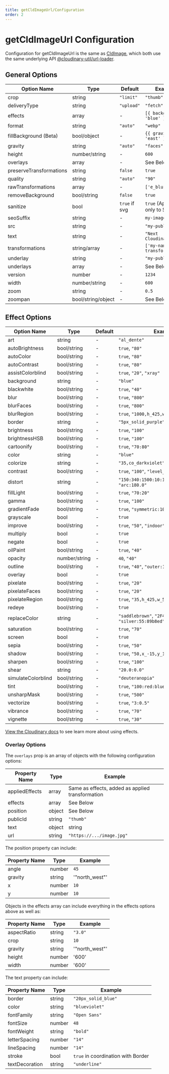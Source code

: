 ```yaml
---
title: getCldImageUrl/Configuration
order: 2
---
```


# getCldImageUrl Configuration

Configuration for getCldImageUrl is the same as [CldImage](/CldImage/configuration), which both use the same underlying API [@cloudinary-util/url-loader](https://github.com/colbyfayock/cloudinary-util/tree/main/packages/url-loader).

## General Options

| Option Name        | Type               | Default    | Example                      |
|--------------------|--------------------|------------|------------------------------|
| crop               | string             | `"limit"`  | `"thumb"`                    |
| deliveryType       | string             | `"upload"` | `"fetch"`                    |
| effects            | array              | -          | `[{ background: 'blue' }]`   |
| format             | string             | `"auto"`   | `"webp"`                     |
| fillBackground (Beta) | bool/object     | -          | `{{ gravity: 'east' }}`      |
| gravity            | string             | `"auto"`   | `"faces"`                    |
| height             | number/string      | -          | `600`                        |
| overlays           | array              | -          | See Below                    |
| preserveTransformations | string        | `false`    | `true`                       |
| quality            | string             | `"auto"`   | `"90"`                       |
| rawTransformations | array              | -          | `['e_blur:2000']`            |
| removeBackground   | bool/string        | `false`    | `true`                       |
| sanitize           | bool               | `true` if svg | `true` (Applies only to SVG) |
| seoSuffix          | string             | -          | `my-image-content`           |
| src                | string             | -          | `"my-public-id"`             |
| text               | string             | -          | `"Next Cloudinary"`          |
| transformations    | string/array       | -          | `['my-named-transformation']`|
| underlay           | string             | -          | `"my-public-id"`             |
| underlays          | array              | -          | See Below                    |
| version            | number             | -          | `1234`                       |
| width              | number/string      | -          | `600`                        |
| zoom               | string             | -          | `0.5`                        |
| zoompan            | bool/string/object | -          | See Below                    |


## Effect Options

| Option Name        | Type        | Default | Example                                              |
| ------------------ | ----------- | ------- | ---------------------------------------------------- |
| art                | string      | -       |`"al_dente"`                                         |
| autoBrightness     | bool/string | -       |`true`, `"80"`                                       |
| autoColor          | bool/string | -       |`true`, `"80"`                                       |
| autoContrast       | bool/string | -       |`true`, `"80"`                                       |
| assistColorblind   | bool/string | -       |`true`, `"20"`, `"xray"`                             |
| background         | string      | -       |`"blue"`                                             |
| blackwhite         | bool/string | -       |`true`, `"40"`                                       |
| blur               | bool/string | -       |`true`, `"800"`                                      |
| blurFaces          | bool/string | -       |`true`, `"800"`                                      |
| blurRegion         | bool/string | -       |`true`, `"1000,h_425,w_550,x_600,y_400"`             |
| border             | string      | -       |`"5px_solid_purple"`                                 |
| brightness         | bool/string | -       |`true`, `"100"`                                      |
| brightnessHSB      | bool/string | -       |`true`, `"100"`                                      |
| cartoonify         | bool/string | -       |`true`, `"70:80"`                                    |
| color              | string      | -       |`"blue"`                                             |
| colorize           | string      | -       |`"35,co_darkviolet"`                                 |
| contrast           | bool/string | -       |`true`, `"100"`, `"level_-70"`                       |
| distort            | string      | -       |`"150:340:1500:10:1500:1550:50:1000"`, `"arc:180.0"` |
| fillLight          | bool/string | -       |`true`, `"70:20"`                                    |
| gamma              | bool/string | -       |`true`, `"100"`                                      |
| gradientFade       | bool/string | -       |`true`, `"symmetric:10,x_0.2,y_0.4"`                 |
| grayscale          | bool        | -       |`true`                                               |
| improve            | bool/string | -       |`true`, `"50"`, `"indoor"`                           |
| multiply           | bool        | -       |`true`                                               |
| negate             | bool        | -       |`true`                                               |
| oilPaint           | bool/string | -       |`true`, `"40"`                                       |
| opacity            | number/string | -     |`40`, `"40"`                                       |
| outline            | bool/string | -       |`true`, `"40"`, `"outer:15:200"`                     |
| overlay            | bool        | -       |`true`                                               |
| pixelate           | bool/string | -       |`true`, `"20"`                                       |
| pixelateFaces      | bool/string | -       |`true`, `"20"`                                       |
| pixelateRegion     | bool/string | -       |`true`, `"35,h_425,w_550,x_600,y_400"`               |
| redeye             | bool/string | -       |`true`                                               |
| replaceColor       | string      | -       |`"saddlebrown"`, `"2F4F4F:20"`, `"silver:55:89b8ed"` |
| saturation         | bool/string | -       |`true`, `"70"`                                       |
| screen             | bool        | -       |`true`                                               |
| sepia              | bool/string | -       |`true`, `"50"`                                       |
| shadow             | bool/string | -       |`true`, `"50,x_-15,y_15"`                            |
| sharpen            | bool/string | -       |`true`, `"100"`                                      |
| shear              | string      | -       |`"20.0:0.0"`                                         |
| simulateColorblind | bool/string | -       |`"deuteranopia"`                                     |
| tint               | bool/string | -       |`true`, `"100:red:blue:yellow"`                      |
| unsharpMask        | bool/string | -       |`true`, `"500"`                                      |
| vectorize          | bool/string | -       |`true`, `"3:0.5"`                                    |
| vibrance           | bool/string | -       |`true`, `"70"`                                       |
| vignette           | bool/string | -       |`true`, `"30"`                                       |

[View the Cloudinary docs](https://cloudinary.com/documentation/transformation_reference#e_effect) to see learn more about using effects.

### Overlay Options

The `overlays` prop is an array of objects with the following configuration options:

| Property Name    | Type          | Example                              |
|------------------|---------------|--------------------------------------|
| appliedEffects   | array         | Same as effects, added as applied transformation |
| effects          | array         | See Below                            |
| position         | object        | See Below                            |
| publicId         | string        | `"thumb"`                            |
| text             | object|string | `"Next Cloudinary"` or See Below     |
| url              | string        | `"https://.../image.jpg"`            |

The position property can include:

| Property Name | Type   | Example        |
| ------------- | ------ | -------------- |
| angle         | number | `45`           |
| gravity       | string | '"north_west"' |
| x             | number | `10`           |
| y             | number | `10`           |

Objects in the effects array can include everything in the effects options above as well as:

| Property Name | Type   | Example        |
| ------------- | ------ | -------------- |
| aspectRatio   | string | `"3.0"`        |
| crop          | string | `10`           |
| gravity       | string | '"north_west"' |
| height        | number | '600'          |
| width         | number | '600'          |

The text property can include:

| Property Name  | Type   | Example                                    |
| -------------- | ------ | ------------------------------------------ |
| border         | string | `"20px_solid_blue"`                        |
| color          | string | `"blueviolet"`                             |
| fontFamily     | string | `"Open Sans"`                              |
| fontSize       | number | `48`                                       |
| fontWeight     | string | `"bold"`                                   |
| letterSpacing  | number | `"14"`                                     |
| lineSpacing    | number | `"14"`                                     |
| stroke         | bool   | `true` in coordination with Border         |
| textDecoration | string | `"underline"`                              |
